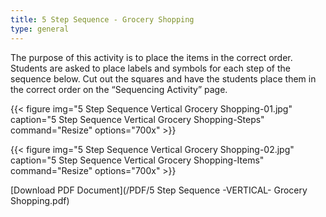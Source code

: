 ```yaml
---
title: 5 Step Sequence - Grocery Shopping
type: general
---
```


The purpose of this activity is to place the items in the correct order.
Students are asked to place labels and symbols for each step of the sequence below. Cut out the squares and have the students place them in the correct order on the “Sequencing Activity” page.

{{< figure
img="5 Step Sequence Vertical Grocery Shopping-01.jpg"
caption="5 Step Sequence Vertical Grocery Shopping-Steps"
command="Resize"
options="700x" >}}

{{< figure
img="5 Step Sequence Vertical Grocery Shopping-02.jpg"
caption="5 Step Sequence Vertical Grocery Shopping-Items"
command="Resize"
options="700x" >}}


[Download PDF Document](/PDF/5 Step Sequence -VERTICAL- Grocery Shopping.pdf)
